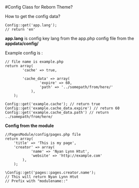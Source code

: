 #Config Class for Reborn Theme?

How to get the config data?

	Config::get('app.lang');
	// return 'en'

**app.lang** is config key lang from the app.php config file from the **appdata/config/**

Example config is :

	// file name is example.php
	return array(
			'cache' => true,

			'cache_data' => array(
					'expire' => 60,
					'path' => '../somepath/from/here/'
				),
		);

	Config::get('example.cache'); // return true
	Config::get('example.cache_data.expire') // return 60
	Config::get('example.cache_data.path') // return ../somepath/from/here/

**Config from the module**

	//PagesModule/config/pages.php file
	return array(
		'title' => 'This is my page',
		'creator' => array(
				'name' => 'Nyan Lynn Htut',
				'website' => 'http://example.com'
			),
		);

	\Config::get('pages::pages.creator.name');
	// This will return Nyan Lynn Htut
	// Prefix with "modulename::"


